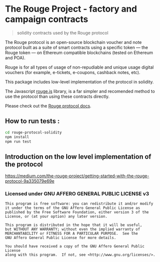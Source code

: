 # The Rouge Project - factory and campaign contracts

> solidity contracts used by the Rouge protocol

The Rouge protocol is an open-source blockchain voucher and note
protocol built as a suite of smart contracts using a specific token —
the Rouge token — on Ethereum compatible blockchains (tested on
Ethereum and POA).

Rouge is for all types of usage of non-repudiable and unique usage
digital vouchers (for example, e-tickets, e-coupons, cashback notes,
etc).

This package includes low-level implementation of the protocol
in solidity.

The Javascript [rouge.js](https://github.com/TheRougeProject/rouge.js)
library, is a far simpler and recomended method to use the protocol
than using these contracts directly.

Please check out the [Rouge protocol docs](https://rouge.network/docs/).

## How to run tests :

``` bash
cd rouge-protocol-solidity
npm install
npm run test
```

## Introduction on the low level implementation of the protocol

https://medium.com/the-rouge-project/getting-started-with-the-rouge-protocol-9a335079e69e


### Licensed under GNU AFFERO GENERAL PUBLIC LICENSE v3

    This program is free software: you can redistribute it and/or modify
    it under the terms of the GNU Affero General Public License as
    published by the Free Software Foundation, either version 3 of the
    License, or (at your option) any later version.

    This program is distributed in the hope that it will be useful,
    but WITHOUT ANY WARRANTY; without even the implied warranty of
    MERCHANTABILITY or FITNESS FOR A PARTICULAR PURPOSE.  See the
    GNU Affero General Public License for more details.

    You should have received a copy of the GNU Affero General Public License
    along with this program.  If not, see <http://www.gnu.org/licenses/>.
